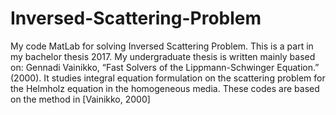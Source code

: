 # Inversed-Scattering-Problem
My code MatLab for solving Inversed Scattering Problem. This is a part in my bachelor thesis 2017.
My undergraduate thesis is written mainly based on: Gennadi Vainikko, “Fast Solvers of the Lippmann-Schwinger Equation.” (2000).
It studies integral equation formulation on the scattering problem for the Helmholz equation in the homogeneous media.
These codes are based on the method in [Vainikko, 2000]
